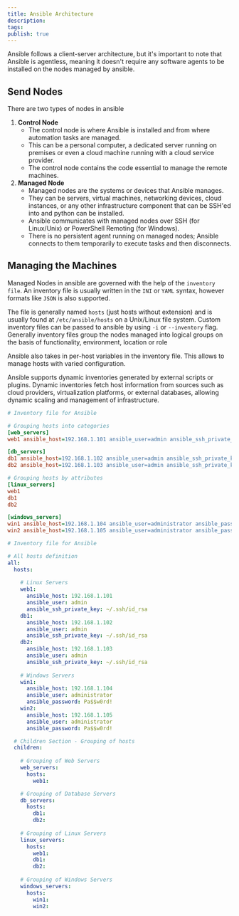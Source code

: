 ```yaml
---
title: Ansible Architecture
description: 
tags: 
publish: true
---
```


Ansible follows a client-server architecture, but it's important to note that Ansible is agentless, meaning it doesn't require any software agents to be installed on the nodes managed by ansible. 

## Send Nodes

There are two types of nodes in ansible
1. **Control Node**
	- The control node is where Ansible is installed and from where automation tasks are managed.
	- This can be a personal computer, a dedicated server running on premises or even a cloud machine running with a cloud service provider.
	- The control node contains the code essential to manage the remote machines.
2. **Managed Node**
	- Managed nodes are the systems or devices that Ansible manages.
	- They can be servers, virtual machines, networking devices, cloud instances, or any other infrastructure component that can be SSH'ed into and python can be installed.
	- Ansible communicates with managed nodes over SSH (for Linux/Unix) or PowerShell Remoting (for Windows).
	- There is no persistent agent running on managed nodes; Ansible connects to them temporarily to execute tasks and then disconnects.

## Managing the Machines

Managed Nodes in ansible are governed with the help of the `inventory file`. An inventory file is usually written in the `INI` or `YAML` syntax, however formats like `JSON` is also supported.

The file is generally named `hosts` (just hosts without extension) and is usually found at `/etc/ansible/hosts` on a Unix/Linux file system. Custom inventory files can be passed to ansible by using `-i` or `--inventory` flag. Generally inventory files group the nodes managed into logical groups on the basis of functionality, environment, location or role

Ansible also takes in per-host variables in the inventory file. This allows to manage hosts with varied configuration. 

Ansible supports dynamic inventories generated by external scripts or plugins. Dynamic inventories fetch host information from sources such as cloud providers, virtualization platforms, or external databases, allowing dynamic scaling and management of infrastructure.

```ini
# Inventory file for Ansible

# Grouping hosts into categories
[web_servers]
web1 ansible_host=192.168.1.101 ansible_user=admin ansible_ssh_private_key=~/.ssh/id_rsa

[db_servers]
db1 ansible_host=192.168.1.102 ansible_user=admin ansible_ssh_private_key=~/.ssh/id_rsa
db2 ansible_host=192.168.1.103 ansible_user=admin ansible_ssh_private_key=~/.ssh/id_rsa

# Grouping hosts by attributes
[linux_servers]
web1
db1
db2

[windows_servers]
win1 ansible_host=192.168.1.104 ansible_user=administrator ansible_password=Pa$$w0rd!
win2 ansible_host=192.168.1.105 ansible_user=administrator ansible_password=Pa$$w0rd!
```

```yaml
# Inventory file for Ansible

# All hosts definition
all:
  hosts:
    
    # Linux Servers
    web1:
      ansible_host: 192.168.1.101
      ansible_user: admin
      ansible_ssh_private_key: ~/.ssh/id_rsa
    db1:
      ansible_host: 192.168.1.102
      ansible_user: admin
      ansible_ssh_private_key: ~/.ssh/id_rsa
    db2:
      ansible_host: 192.168.1.103
      ansible_user: admin
      ansible_ssh_private_key: ~/.ssh/id_rsa
    
    # Windows Servers
    win1:
      ansible_host: 192.168.1.104
      ansible_user: administrator
      ansible_password: Pa$$w0rd!
    win2:
      ansible_host: 192.168.1.105
      ansible_user: administrator
      ansible_password: Pa$$w0rd!

  # Children Section - Grouping of hosts
  children:
  
    # Grouping of Web Servers
    web_servers:
      hosts:
        web1:

    # Grouping of Database Servers
    db_servers:
      hosts:
        db1:
        db2:
    
    # Grouping of Linux Servers
    linux_servers:
      hosts:
        web1:
        db1:
        db2:
    
    # Grouping of Windows Servers
    windows_servers:
      hosts:
        win1:
        win2:
```
